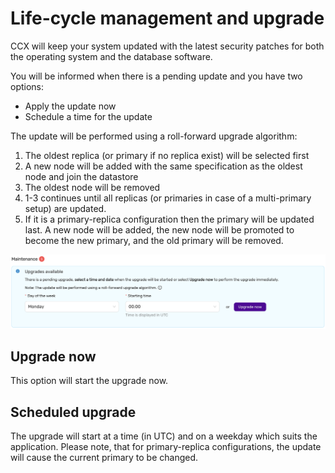 # Life-cycle management and upgrade
CCX will keep your system updated with the latest security patches for both the operating system and the database software.

You will be informed when there is a pending update and you have two options:
- Apply the update now
- Schedule a time for the update

The update will be performed using a roll-forward upgrade algorithm:
1. The oldest replica (or primary if no replica exist) will be selected first
2. A new node will be added with the same specification as the oldest node and join the datastore
3. The oldest node will be removed
4. 1-3 continues until all replicas (or primaries in case of a multi-primary setup)  are updated.
5. If it is a primary-replica configuration then the primary will be updated last. A new node will be added, the new node will be promoted to become the new primary, and the old primary will be removed.

![upgrade](../images/upgrade.png)

## Upgrade now
This option will start the upgrade now.

## Scheduled upgrade
The upgrade will start at a time (in UTC) and on a weekday which suits the application.
Please note, that for primary-replica configurations, the update will cause the current primary to be changed.

